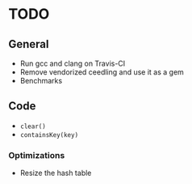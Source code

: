 # TODO

## General

* Run gcc and clang on Travis-CI
* Remove vendorized ceedling and use it as a gem
* Benchmarks

## Code

* `clear()`
* `containsKey(key)`

### Optimizations

* Resize the hash table
